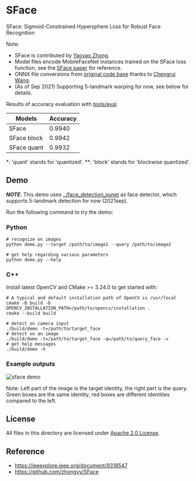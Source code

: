 # SFace

SFace: Sigmoid-Constrained Hypersphere Loss for Robust Face Recognition

Note:

- SFace is contributed by [Yaoyao Zhong](https://github.com/zhongyy).
- Model files encode MobileFaceNet instances trained on the SFace loss function, see the [SFace paper](https://arxiv.org/abs/2205.12010) for reference.
- ONNX file conversions from [original code base](https://github.com/zhongyy/SFace) thanks to [Chengrui Wang](https://github.com/crywang).
- (As of Sep 2021) Supporting 5-landmark warping for now, see below for details.

Results of accuracy evaluation with [tools/eval](../../tools/eval).

| Models      | Accuracy |
| ----------- | -------- |
| SFace       | 0.9940   |
| SFace block | 0.9942   |
| SFace quant | 0.9932   |

\*: 'quant' stands for 'quantized'.
\*\*: 'block' stands for 'blockwise quantized'.

## Demo

***NOTE***: This demo uses [../face_detection_yunet](../face_detection_yunet) as face detector, which supports 5-landmark detection for now (2021sep).

Run the following command to try the demo:

### Python
```shell
# recognize on images
python demo.py --target /path/to/image1 --query /path/to/image2

# get help regarding various parameters
python demo.py --help
```

### C++
Install latest OpenCV and CMake >= 3.24.0 to get started with:

```shell
# A typical and default installation path of OpenCV is /usr/local
cmake -B build -D OPENCV_INSTALLATION_PATH=/path/to/opencv/installation .
cmake --build build

# detect on camera input
./build/demo -t=/path/to/target_face
# detect on an image
./build/demo -t=/path/to/target_face -q=/path/to/query_face -v
# get help messages
./build/demo -h
```

### Example outputs

![sface demo](./example_outputs/demo.jpg)

Note: Left part of the image is the target identity, the right part is the query. Green boxes are the same identity, red boxes are different identities compared to the left.

## License

All files in this directory are licensed under [Apache 2.0 License](./LICENSE).

## Reference

- https://ieeexplore.ieee.org/document/9318547
- https://github.com/zhongyy/SFace
